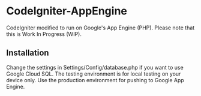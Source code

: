 CodeIgniter-AppEngine
=====================

CodeIgniter modified to run on Google's App Engine (PHP).
Please note that this is Work In Progress (WIP).

Installation
--------------

Change the settings in Settings/Config/database.php if you want to use Google Cloud SQL.
The testing environment is for local testing on your device only. 
Use the production environment for pushing to Google App Engine.


